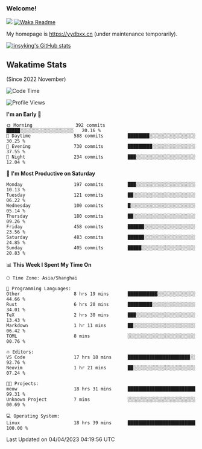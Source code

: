 ### Welcome!

![](https://visitor-badge.glitch.me/badge?page_id=linsyking.linsyking)
[![Waka Readme](https://github.com/linsyking/linsyking/actions/workflows/waka-readme.yml/badge.svg)](https://github.com/linsyking/linsyking/actions/workflows/waka-readme.yml)

My homepage is <https://yydbxx.cn> (under maintenance temporarily).

[![linsyking's GitHub stats](https://github-readme-stats.vercel.app/api?username=linsyking&show_icons=true&theme=onedark)](https://github.com/anuraghazra/github-readme-stats)

## Wakatime Stats

(Since 2022 November)

<!--START_SECTION:waka-->
![Code Time](http://img.shields.io/badge/Code%20Time-259%20hrs%2049%20mins-blue)

![Profile Views](http://img.shields.io/badge/Profile%20Views-26-blue)

**I'm an Early 🐤** 

```text
🌞 Morning                392 commits         █████░░░░░░░░░░░░░░░░░░░░   20.16 % 
🌆 Daytime                588 commits         ████████░░░░░░░░░░░░░░░░░   30.25 % 
🌃 Evening                730 commits         █████████░░░░░░░░░░░░░░░░   37.55 % 
🌙 Night                  234 commits         ███░░░░░░░░░░░░░░░░░░░░░░   12.04 % 
```
📅 **I'm Most Productive on Saturday** 

```text
Monday                   197 commits         ███░░░░░░░░░░░░░░░░░░░░░░   10.13 % 
Tuesday                  121 commits         ██░░░░░░░░░░░░░░░░░░░░░░░   06.22 % 
Wednesday                100 commits         █░░░░░░░░░░░░░░░░░░░░░░░░   05.14 % 
Thursday                 180 commits         ██░░░░░░░░░░░░░░░░░░░░░░░   09.26 % 
Friday                   458 commits         ██████░░░░░░░░░░░░░░░░░░░   23.56 % 
Saturday                 483 commits         ██████░░░░░░░░░░░░░░░░░░░   24.85 % 
Sunday                   405 commits         █████░░░░░░░░░░░░░░░░░░░░   20.83 % 
```


📊 **This Week I Spent My Time On** 

```text
🕑︎ Time Zone: Asia/Shanghai

💬 Programming Languages: 
Other                    8 hrs 19 mins       ███████████░░░░░░░░░░░░░░   44.66 % 
Rust                     6 hrs 20 mins       █████████░░░░░░░░░░░░░░░░   34.01 % 
TeX                      2 hrs 30 mins       ███░░░░░░░░░░░░░░░░░░░░░░   13.43 % 
Markdown                 1 hr 11 mins        ██░░░░░░░░░░░░░░░░░░░░░░░   06.42 % 
TOML                     8 mins              ░░░░░░░░░░░░░░░░░░░░░░░░░   00.76 % 

🔥 Editors: 
VS Code                  17 hrs 18 mins      ███████████████████████░░   92.76 % 
Neovim                   1 hr 21 mins        ██░░░░░░░░░░░░░░░░░░░░░░░   07.24 % 

🐱‍💻 Projects: 
meow                     18 hrs 31 mins      █████████████████████████   99.31 % 
Unknown Project          7 mins              ░░░░░░░░░░░░░░░░░░░░░░░░░   00.69 % 

💻 Operating System: 
Linux                    18 hrs 39 mins      █████████████████████████   100.00 % 
```


 Last Updated on 04/04/2023 04:19:56 UTC
<!--END_SECTION:waka-->
